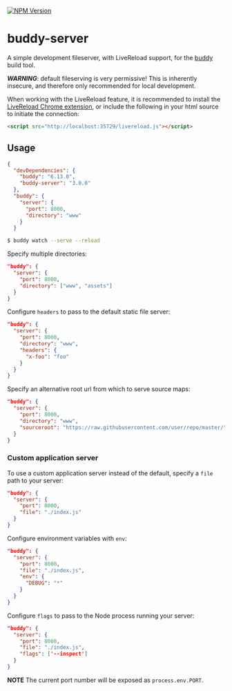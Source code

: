 [![NPM Version](https://img.shields.io/npm/v/buddy-server.svg?style=flat)](https://npmjs.org/package/buddy-server)

# buddy-server

A simple development fileserver, with LiveReload support, for the [buddy](https://github.com/popeindustries/buddy) build tool.

***WARNING***: default fileserving is very permissive! This is inherently insecure, and therefore only recommended for local development.

When working with the LiveReload feature, it is recommended to install the [LiveReload Chrome extension](https://chrome.google.com/webstore/detail/livereload/jnihajbhpnppcggbcgedagnkighmdlei?hl=en), or include the following in your html source to initiate the connection:

```html
<script src="http://localhost:35729/livereload.js"></script>
```

## Usage

```json
{
  "devDependencies": {
    "buddy": "6.13.0",
    "buddy-server": "3.0.0"
  },
  "buddy": {
    "server": {
      "port": 8000,
      "directory": "www"
    }
  }
```
```bash
$ buddy watch --serve --reload
```

Specify multiple directories:
```json
"buddy": {
  "server": {
    "port": 8000,
    "directory": ["www", "assets"]
  }
}
```

Configure `headers` to pass to the default static file server:
```json
"buddy": {
  "server": {
    "port": 8000,
    "directory": "www",
    "headers": {
      "x-foo": "foo"
    }
  }
}
```

Specify an alternative root url from which to serve source maps:
```json
"buddy": {
  "server": {
    "port": 8000,
    "directory": "www",
    "sourceroot": "https://raw.githubusercontent.com/user/repo/master/"
  }
}
```

### Custom application server

To use a custom application server instead of the default, specify a `file` path to your server:
```json
"buddy": {
  "server": {
    "port": 8000,
    "file": "./index.js"
  }
}
```

Configure environment variables with `env`:
```json
"buddy": {
  "server": {
    "port": 8000,
    "file": "./index.js",
    "env": {
      "DEBUG": "*"
    }
  }
}
```

Configure `flags` to pass to the Node process running your server:
```json
"buddy": {
  "server": {
    "port": 8000,
    "file": "./index.js",
    "flags": ['--inspect']
  }
}
```

**NOTE** The current port number will be exposed as `process.env.PORT`.